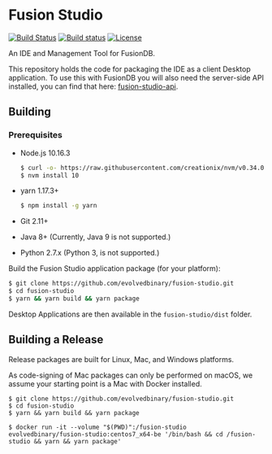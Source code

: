 # Fusion Studio
[![Build Status](https://travis-ci.com/evolvedbinary/fusion-studio.svg?branch=master)](https://travis-ci.com/evolvedbinary/fusion-studio)
[![Build status](https://ci.appveyor.com/api/projects/status/bqkb0mxxacbtmm6w/branch/master?svg=true)](https://ci.appveyor.com/project/AdamRetter/fusion-studio/branch/master)
[![License](https://img.shields.io/badge/license-GPL%203-blue.svg)](https://opensource.org/licenses/GPL-3.0)

An IDE and Management Tool for FusionDB.

This repository holds the code for packaging the IDE as a client Desktop application. To use this with FusionDB you will also need the server-side API installed, you can find that here: [fusion-studio-api](https://github.com/evolvedbinary/fusion-studio-api).

## Building

### Prerequisites
* Node.js 10.16.3
    ```bash
    $ curl -o- https://raw.githubusercontent.com/creationix/nvm/v0.34.0/install.sh | bash
    $ nvm install 10
    ```

* yarn 1.17.3+
    ```bash
    $ npm install -g yarn
    ```

* Git 2.11+
* Java 8+ (Currently, Java 9 is not supported.)
* Python 2.7.x (Python 3, is not supported.)

Build the Fusion Studio application package (for your platform):
```bash
$ git clone https://github.com/evolvedbinary/fusion-studio.git
$ cd fusion-studio
$ yarn && yarn build && yarn package
```

Desktop Applications are then available in the `fusion-studio/dist` folder.

## Building a Release

Release packages are built for Linux, Mac, and Windows platforms.

As code-signing of Mac packages can only be performed on macOS, we assume your starting point is a Mac with Docker installed.

```
$ git clone https://github.com/evolvedbinary/fusion-studio.git
$ cd fusion-studio
$ yarn && yarn build && yarn package

$ docker run -it --volume "$(PWD)":/fusion-studio evolvedbinary/fusion-studio:centos7_x64-be '/bin/bash && cd /fusion-studio && yarn && yarn package'
```
